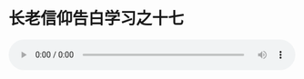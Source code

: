 # 长老信仰告白学习之十七

<audio style="width: 100%;" preload="false" controls controlslist="nodownload"><source src="//cdn.simai.ml/audio/mp3/old/12253.mp3" type="audio/mpeg">Your browser does not support the audio element.</audio>


